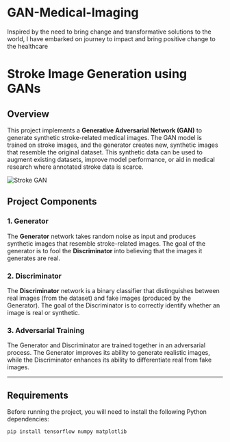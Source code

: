 # GAN-Medical-Imaging
Inspired by the need to bring change and transformative solutions to the world, I have embarked on journey to impact and bring positive change to the healthcare


# Stroke Image Generation using GANs

## Overview

This project implements a **Generative Adversarial Network (GAN)** to generate synthetic stroke-related medical images. The GAN model is trained on stroke images, and the generator creates new, synthetic images that resemble the original dataset. This synthetic data can be used to augment existing datasets, improve model performance, or aid in medical research where annotated stroke data is scarce.

![Stroke GAN](.GAN-Medical-Imaging/blob/main/generated_2000.png)

## Project Components

### 1. **Generator**
The **Generator** network takes random noise as input and produces synthetic images that resemble stroke-related images. The goal of the generator is to fool the **Discriminator** into believing that the images it generates are real.

### 2. **Discriminator**
The **Discriminator** network is a binary classifier that distinguishes between real images (from the dataset) and fake images (produced by the Generator). The goal of the Discriminator is to correctly identify whether an image is real or synthetic.

### 3. **Adversarial Training**
The Generator and Discriminator are trained together in an adversarial process. The Generator improves its ability to generate realistic images, while the Discriminator enhances its ability to differentiate real from fake images.

---

## Requirements

Before running the project, you will need to install the following Python dependencies:

```bash
pip install tensorflow numpy matplotlib
